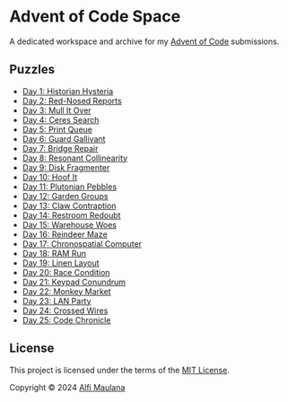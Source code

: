 # Advent of Code Space

A dedicated workspace and archive for my [Advent of Code](https://adventofcode.com/) submissions.

## Puzzles

- [Day 1: Historian Hysteria](./day-01)
- [Day 2: Red-Nosed Reports](./day-02)
- [Day 3: Mull It Over](./day-03)
- [Day 4: Ceres Search](./day-04)
- [Day 5: Print Queue](./day-05)
- [Day 6: Guard Gallivant](./day-06)
- [Day 7: Bridge Repair](./day-07)
- [Day 8: Resonant Collinearity](./day-08)
- [Day 9: Disk Fragmenter](./day-09)
- [Day 10: Hoof It](./day-10)
- [Day 11: Plutonian Pebbles](./day-11)
- [Day 12: Garden Groups](./day-12)
- [Day 13: Claw Contraption](./day-13)
- [Day 14: Restroom Redoubt](./day-14)
- [Day 15: Warehouse Woes](./day-15)
- [Day 16: Reindeer Maze](./day-16)
- [Day 17: Chronospatial Computer](./day-17)
- [Day 18: RAM Run](./day-18)
- [Day 19: Linen Layout](./day-19)
- [Day 20: Race Condition](./day-20)
- [Day 21: Keypad Conundrum](./day-21)
- [Day 22: Monkey Market](./day-22)
- [Day 23: LAN Party](./day-23)
- [Day 24: Crossed Wires](./day-24)
- [Day 25: Code Chronicle](./day-25)

## License

This project is licensed under the terms of the [MIT License](./LICENSE).

Copyright © 2024 [Alfi Maulana](https://github.com/threeal)

